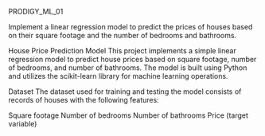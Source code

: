 PRODIGY_ML_01

Implement a linear regression model to predict the prices of houses based on their square footage and the number of bedrooms and bathrooms.

House Price Prediction Model
This project implements a simple linear regression model to predict house prices based on square footage, number of bedrooms, and number of bathrooms. The model is built using Python and utilizes the scikit-learn library for machine learning operations.

Dataset
The dataset used for training and testing the model consists of records of houses with the following features:

Square footage
Number of bedrooms
Number of bathrooms
Price (target variable)
